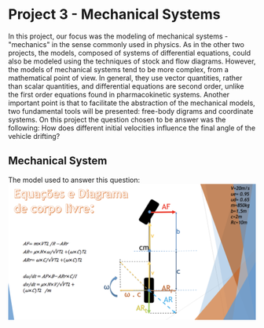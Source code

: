 # Project 3 - Mechanical Systems

In this project, our focus was the modeling of mechanical systems - "mechanics" in the sense commonly used in physics.
As in the other two projects, the models, composed of systems of differential equations, could also be modeled using the techniques of stock and flow diagrams. However, the models of mechanical systems tend to be more complex, from a mathematical point of view.
In general, they use vector quantities, rather than scalar quantities, and differential equations are second order, unlike the first order equations found in pharmacokinetic systems. Another important point is that to facilitate the abstraction of the mechanical models, two fundamental tools will be presented: free-body digrams and coordinate systems. On this project the question chosen to be answer was the following: How does different initial velocities influence the final angle of the vehicle drifting?

## Mechanical System

The model used to answer this question:
![MechanicalModel](images/systemModel.png)